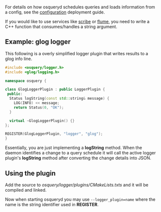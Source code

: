 For details on how osqueryd schedules queries and loads information from a config, see the [configuration](../deployment/configuration.md) deployment guide.

If you would like to use services like [scribe](https://github.com/facebookarchive/scribe) or [flume](https://flume.apache.org), you need to write a C++ function that consumes/handles a string argument.

## Example: glog logger

This following is a overly simplified logger plugin that writes results to a glog info line.

```cpp
#include <osquery/logger.h>
#include <glog/logging.h>

namespace osquery {

class GlogLoggerPlugin : public LoggerPlugin {
 public:
  Status logString(const std::string& message) {
    LOG(INFO) << message;
    return Status(0, "OK");
  }

  virtual ~GlogLoggerPlugin() {}
};

REGISTER(GlogLoggerPlugin, "logger", "glog");
}
```

Essentially, you are just implementing a **logString** method. When the daemon identifies a change to a query schedule it will call the active logger plugin's **logString** method after converting the change details into JSON.

## Using the plugin

Add the source to *osquery/logger/plugins/CMakeLists.txts* and it will be compiled and linked.

Now when starting osqueryd you may use `--logger_plugin=name` where the name is the string identifier used in **REGISTER**.
